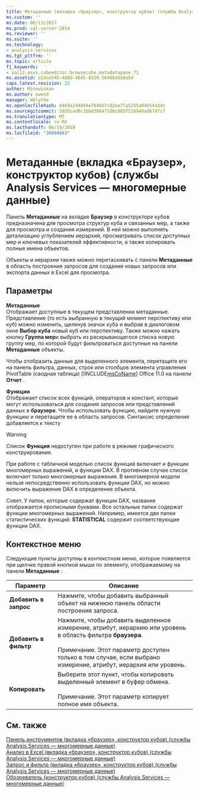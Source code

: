 ```yaml
---
title: Метаданные (вкладка «браузер», конструктор кубов) (службы Analysis Services — многомерные данные) | Документы Microsoft
ms.custom: ''
ms.date: 06/13/2017
ms.prod: sql-server-2014
ms.reviewer: ''
ms.suite: ''
ms.technology:
- analysis-services
ms.tgt_pltfrm: ''
ms.topic: article
f1_keywords:
- sql12.asvs.cubeeditor.browsecube.metadatapane.f1
ms.assetid: a1ace545-488d-4645-8330-56408a5e8abd
caps.latest.revision: 22
author: Minewiskan
ms.author: owend
manager: mblythe
ms.openlocfilehash: 8469a144844e7b4bb7c02ea7fa5255a04654a34c
ms.sourcegitcommit: 5dd5cad0c1bbd308471d6c885f516948ad67dfcf
ms.translationtype: MT
ms.contentlocale: ru-RU
ms.lasthandoff: 06/19/2018
ms.locfileid: "36094663"
---
```

# <a name="metadata-browser-tab-cube-designer-analysis-services---multidimensional-data"></a>Метаданные (вкладка «Браузер», конструктор кубов) (службы Analysis Services — многомерные данные)
  Панель **Метаданные** на вкладке **Браузер** в конструкторе кубов предназначена для просмотра структур куба и связанных мер, а также для просмотра и создания измерений. В ней можно выполнять детализацию углублением иерархий, просматривать список доступных мер и ключевых показателей эффективности, а также копировать полные имена объектов.  
  
 Объекты и иерархии также можно перетаскивать с панели **Метаданные** в область построения запросов для создания новых запросов или экспорта данных в Excel для просмотра.  
  
## <a name="options"></a>Параметры  
 **Метаданные**  
 Отображает доступные в текущем представлении метаданные. Представление (то есть выбранную в текущий момент перспективу или куб) можно изменить, щелкнув значок куба и выбрав в диалоговом окне **Выбор куба** новый куб или перспективу. Также можно нажать кнопку **Группа мер**и выбрать из раскрывающегося списка новую группу мер, по которой будут фильтроваться доступные на панели **Метаданные** объекты.  
  
 Чтобы отобразить данные для выделенного элемента, перетащите его на панель фильтра, данных, строк или столбцов элемента управления PivotTable (сводная таблица) [!INCLUDE[msCoName](../includes/msconame-md.md)] Office 11.0 на панели **Отчет** .  
  
 **Функции**  
 Отображает список всех функций, операторов и констант, которые могут использоваться для создания запросов или представлений данных в **браузере**. Чтобы использовать функцию, найдите нужную функцию и перетащите ее в область запросов. Синтаксис определения добавляется к тексту  
  
> [!WARNING]  
>  Список **Функция** недоступен при работе в режиме графического конструирования.  
  
 При работе с табличной моделью список функций включает и функции многомерных выражений, и функции DAX. В противном случае список включает только многомерные выражения. В многомерной модели нельзя непосредственно использовать функции DAX, но можно включить выражение DAX в определение объекта.  
  
 Совет. У папок, которые содержат функции DAX, название отображается прописными буквами. Все остальные папки содержат функции многомерных выражений. Например, имеется две папки статистических функций: **STATISTICAL** содержит соответствующие функции DAX.  
  
## <a name="context-menu"></a>Контекстное меню  
 Следующие пункты доступны в контекстном меню, которое появляется при щелчке правой кнопкой мыши по элементу, отображаемому на панели **Метаданные** :  
  
|Параметр|Описание|  
|------------|-----------------|  
|**Добавить в запрос**|Нажмите, чтобы добавить выбранный объект на нижнюю панель области построения запроса.|  
|**Добавить в фильтр**|Нажмите, чтобы добавить выделенное измерение, атрибут, иерархию или уровень в область фильтра **браузера**.<br /><br /> Примечание. Этот параметр доступен только в том случае, если выбрано измерение, атрибут, иерархия или уровень.|  
|**Копировать**|Выберите этот пункт, чтобы копировать выделенный элемент в буфер обмена.<br /><br /> Примечание. Этот параметр копирует полное имя объекта.|  
  
## <a name="see-also"></a>См. также  
 [Панель инструментов &#40;вкладка «браузер», конструктор кубов&#41; &#40;службы Analysis Services — многомерные данные&#41;](toolbar-browser-tab-cube-designer-analysis-services-multidimensional-data.md)   
 [Анализ в Excel &#40;вкладка «браузер», конструктор кубов&#41; &#40;службы Analysis Services — многомерные данные&#41;](analyze-in-excel-browser-cube-designer-analysis-services-multidimensional-data.md)   
 [Запрос и фильтр &#40;вкладка «браузер», конструктор кубов&#41; &#40;службы Analysis Services — многомерные данные&#41;](query-filter-browser-cube-designer-analysis-services-multidimensional-data.md)   
 [Обозреватель &#40;конструктор кубов&#41; &#40;службы Analysis Services — многомерные данные&#41;](browser-cube-designer-analysis-services-multidimensional-data.md)  
  
  